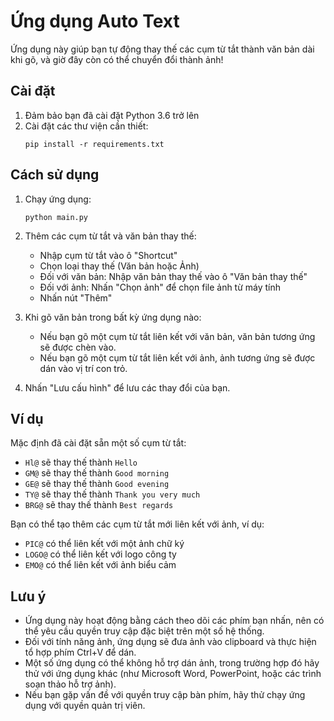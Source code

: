 # Ứng dụng Auto Text

Ứng dụng này giúp bạn tự động thay thế các cụm từ tắt thành văn bản dài khi gõ, và giờ đây còn có thể chuyển đổi thành ảnh!

## Cài đặt

1. Đảm bảo bạn đã cài đặt Python 3.6 trở lên
2. Cài đặt các thư viện cần thiết:
   ```
   pip install -r requirements.txt
   ```

## Cách sử dụng

1. Chạy ứng dụng:
   ```
   python main.py
   ```

2. Thêm các cụm từ tắt và văn bản thay thế:
   - Nhập cụm từ tắt vào ô "Shortcut"
   - Chọn loại thay thế (Văn bản hoặc Ảnh)
   - Đối với văn bản: Nhập văn bản thay thế vào ô "Văn bản thay thế"
   - Đối với ảnh: Nhấn "Chọn ảnh" để chọn file ảnh từ máy tính
   - Nhấn nút "Thêm"

3. Khi gõ văn bản trong bất kỳ ứng dụng nào:
   - Nếu bạn gõ một cụm từ tắt liên kết với văn bản, văn bản tương ứng sẽ được chèn vào.
   - Nếu bạn gõ một cụm từ tắt liên kết với ảnh, ảnh tương ứng sẽ được dán vào vị trí con trỏ.

4. Nhấn "Lưu cấu hình" để lưu các thay đổi của bạn.

## Ví dụ

Mặc định đã cài đặt sẵn một số cụm từ tắt:
- `Hl@` sẽ thay thế thành `Hello`
- `GM@` sẽ thay thế thành `Good morning`
- `GE@` sẽ thay thế thành `Good evening`
- `TY@` sẽ thay thế thành `Thank you very much`
- `BRG@` sẽ thay thế thành `Best regards`

Bạn có thể tạo thêm các cụm từ tắt mới liên kết với ảnh, ví dụ:
- `PIC@` có thể liên kết với một ảnh chữ ký
- `LOGO@` có thể liên kết với logo công ty
- `EMO@` có thể liên kết với ảnh biểu cảm

## Lưu ý

- Ứng dụng này hoạt động bằng cách theo dõi các phím bạn nhấn, nên có thể yêu cầu quyền truy cập đặc biệt trên một số hệ thống.
- Đối với tính năng ảnh, ứng dụng sẽ đưa ảnh vào clipboard và thực hiện tổ hợp phím Ctrl+V để dán.
- Một số ứng dụng có thể không hỗ trợ dán ảnh, trong trường hợp đó hãy thử với ứng dụng khác (như Microsoft Word, PowerPoint, hoặc các trình soạn thảo hỗ trợ ảnh).
- Nếu bạn gặp vấn đề với quyền truy cập bàn phím, hãy thử chạy ứng dụng với quyền quản trị viên. 